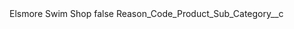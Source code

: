 <?xml version="1.0" encoding="UTF-8"?>
<CustomMetadata xmlns="http://soap.sforce.com/2006/04/metadata" xmlns:xsi="http://www.w3.org/2001/XMLSchema-instance">
    <label>Elsmore Swim Shop</label>
    <protected>false</protected>
    <values>
        <field>Reason_Code_Product_Sub_Category__c</field>
        <value xsi:nil="true"/>
    </values>
</CustomMetadata>

